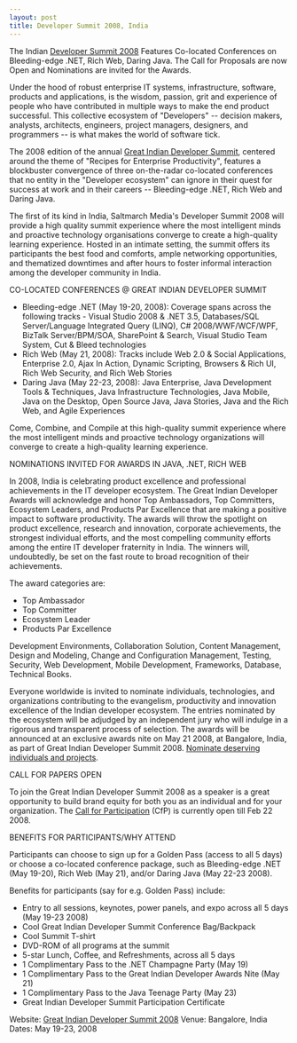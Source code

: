 ```yaml
---
layout: post
title: Developer Summit 2008, India
---
```


The Indian <a href="http://www.developersummit.com/">Developer Summit 2008</a> Features Co-located Conferences on Bleeding-edge .NET, Rich Web, Daring Java. The Call for Proposals are now Open and Nominations are invited for the Awards.

Under the hood of robust enterprise IT systems, infrastructure, software, products and applications, is the wisdom, passion, grit and experience of people who have contributed in multiple ways to make the end product successful. This collective ecosystem of "Developers" -- decision makers, analysts, architects, engineers, project managers, designers, and programmers -- is what makes the world of software tick.

The 2008 edition of the annual <a href="http://www.developersummit.com/">Great Indian Developer Summit</a>, centered around the theme of "Recipes for Enterprise Productivity", features a blockbuster convergence of three on-the-radar co-located conferences that no entity in the "Developer ecosystem" can ignore in their quest for success at work and in their careers -- Bleeding-edge .NET, Rich Web and Daring Java.

The first of its kind in India, Saltmarch Media's Developer Summit 2008 will provide a high quality summit experience where the most intelligent minds and proactive technology organisations converge to create a high-quality learning experience. Hosted in an intimate setting, the summit offers its participants the best food and comforts, ample networking opportunities, and thematized downtimes and after hours to foster informal interaction among the developer community in India.

CO-LOCATED CONFERENCES @ GREAT INDIAN DEVELOPER SUMMIT

* Bleeding-edge .NET (May 19-20, 2008): Coverage spans across the following tracks - Visual Studio 2008 & .NET 3.5, Databases/SQL Server/Language Integrated Query (LINQ), C# 2008/WWF/WCF/WPF, BizTalk Server/BPM/SOA, SharePoint & Search, Visual Studio Team System, Cut & Bleed technologies
* Rich Web (May 21, 2008): Tracks include Web 2.0 & Social Applications, Enterprise 2.0, Ajax In Action, Dynamic Scripting, Browsers & Rich UI, Rich Web Security, and Rich Web Stories
* Daring Java (May 22-23, 2008): Java Enterprise, Java Development Tools & Techniques, Java Infrastructure Technologies, Java Mobile, Java on the Desktop, Open Source Java, Java Stories, Java and the Rich Web, and Agile Experiences

Come, Combine, and Compile at this high-quality summit experience where the most intelligent minds and proactive technology organizations will converge to create a high-quality learning experience.

NOMINATIONS INVITED FOR AWARDS IN JAVA, .NET, RICH WEB

In 2008, India is celebrating product excellence and professional achievements in the IT developer ecosystem. The Great Indian Developer Awards will acknowledge and honor Top Ambassadors, Top Committers, Ecosystem Leaders, and Products Par Excellence that are making a positive impact to software productivity. The awards will throw the spotlight on product excellence, research and innovation, corporate achievements, the strongest individual efforts, and the most compelling community efforts among the entire IT developer fraternity in India. The winners will, undoubtedly, be set on the fast route to broad recognition of their achievements.

The award categories are:

* Top Ambassador
* Top Committer
* Ecosystem Leader
* Products Par Excellence

Development Environments, Collaboration Solution, Content Management, Design and Modeling, Change and Configuration Management, Testing, Security, Web Development, Mobile Development, Frameworks, Database, Technical Books.

Everyone worldwide is invited to nominate individuals, technologies, and organizations contributing to the evangelism, productivity and innovation excellence of the Indian developer ecosystem. The entries nominated by the ecosystem will be adjudged by an independent jury who will indulge in a rigorous and transparent process of selection. The awards will be announced at an exclusive awards nite on May 21 2008, at Bangalore, India, as part of Great Indian Developer Summit 2008. <a href="http://developersummit.com/awards.html">Nominate deserving individuals and projects</a>.

CALL FOR PAPERS OPEN

To join the Great Indian Developer Summit 2008 as a speaker is a great opportunity to build brand equity for both you as an individual and for your organization. The <a href="http://www.developersummit.com/callforpaper.html">Call for Participation</a> (CfP) is currently open till Feb 22 2008.

BENEFITS FOR PARTICIPANTS/WHY ATTEND

Participants can choose to sign up for a Golden Pass (access to all 5 days) or choose a co-located conference package, such as Bleeding-edge .NET (May 19-20), Rich Web (May 21), and/or Daring Java (May 22-23 2008).

Benefits for participants (say for e.g. Golden Pass) include:

* Entry to all sessions, keynotes, power panels, and expo across all 5 days (May 19-23 2008)
* Cool Great Indian Developer Summit Conference Bag/Backpack
* Cool Summit T-shirt
* DVD-ROM of all programs at the summit
* 5-star Lunch, Coffee, and Refreshments, across all 5 days
* 1 Complimentary Pass to the .NET Champagne Party (May 19)
* 1 Complimentary Pass to the Great Indian Developer Awards Nite (May 21)
* 1 Complimentary Pass to the Java Teenage Party (May 23)
* Great Indian Developer Summit Participation Certificate

Website: <a href="http://www.developersummit.com/">Great Indian Developer Summit 2008</a>
Venue: Bangalore, India
Dates: May 19-23, 2008
